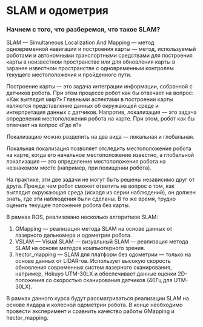 # SLAM и одометрия
### Начнем с того, что разберемся, что такое SLAM?
SLAM — Simultaneous Localization And Mapping — метод одновременной навигации и построения карты — метод, используемый роботами и автономными транспортными 
средствами для построения карты в неизвестном пространстве или для обновления карты в заранее известном пространстве с одновременным контролем текущего 
местоположения и пройденного пути.

Построение карты — это задача интеграции информации, собранной с датчиков робота. При этом процессе робот как бы отвечает на вопрос: «Как выглядит мир?»
Главными аспектами в построении карты являются представление данных об окружающей среде и интерпретация данных с датчиков.
Напротив, локализация — это задача определения местоположения робота на карте. При этом, робот как бы отвечает на вопрос «Где я?»

Локализацию можно разделить на два вида — локальная и глобальная.

Локальная локализация позволяет отследить местоположение робота на карте, когда его начальное местоположение известно, 
а глобальной локализация — это определение местоположения робота на незнакомом месте (например, при похищении робота).

На практике, эти две задачи не могут быть решены независимо друг от друга. Прежде чем робот сможет ответить на вопрос о том, как выглядит окружающая среда 
(исходя из серии наблюдений), он должен знать, где эти наблюдения были сделаны. В то же время, трудно оценить текущее положение робота без карты.

В рамках ROS, реализовано несколько алгоритмов SLAM:
1. GMapping — реализация метода SLAM на основе данных от лазерного дальномера и одометрии робота.
2. VSLAM — Visual SLAM — визуальный SLAM — реализация метода SLAM на основе методов компьютерного зрения.
3. hector_mapping — SLAM для платформ без одометрии — только на основе данных от LIDAR-ов. Использует высокую скорость обновления современных систем лазерного 
сканирования, например, Hokuyo UTM-30LX и обеспечивает данные оценки 2D-положения со скоростью сканирования датчиков (40Гц для UTM-30LX).

В рамках данного курса будут рассматриваться реализации SLAM на основе лидара и колесной одометрии робота.
В конце необходимо провести эксперимент и сравнить качество работы GMapping и hector_mapping. 

